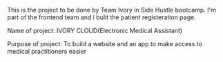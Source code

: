 This is the project to be done by Team Ivory in Side Hustle bootcamp.
I'm part of the frontend team and i bulit the patient registeration page.

Name of project: IVORY CLOUD(Electronic Medical Assistant)

Purpose of project: To build a website and an app to make access to medical practitioners easier
